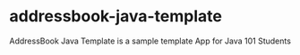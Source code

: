 # addressbook-java-template

AddressBook Java Template is a sample template App for Java 101 Students
